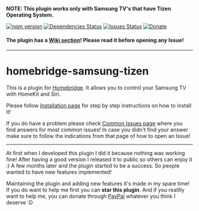 **NOTE: This plugin works only with Samsung TV's that have Tizen Operating System.**

[![npm version](https://img.shields.io/npm/v/homebridge-samsung-tizen.svg)](https://www.npmjs.com/package/homebridge-samsung-tizen)
[![Dependencies Status](https://img.shields.io/david/tavicu/homebridge-samsung-tizen.svg)](https://david-dm.org/tavicu/homebridge-samsung-tizen)
[![Issues Status](https://img.shields.io/github/issues/tavicu/homebridge-samsung-tizen.svg)](https://github.com/tavicu/homebridge-samsung-tizen/issues)
[![Donate](https://img.shields.io/badge/Donate-PayPal-green.svg)](https://www.paypal.com/cgi-bin/webscr?cmd=_s-xclick&hosted_button_id=5QLCDRNH77Z9L&source=url)


#### The plugin has a [Wiki section](https://github.com/tavicu/homebridge-samsung-tizen/wiki)! Please read it before opening any Issue!

***

# homebridge-samsung-tizen

This is a plugin for [Homebridge](https://github.com/homebridge/homebridge).
It allows you to control your Samsung TV with HomeKit and Siri.

Please follow [Installation page](https://github.com/tavicu/homebridge-samsung-tizen/wiki/Installation) for step by step instructions on how to install it!

If you do have a problem please check [Common Issues page](https://github.com/tavicu/homebridge-samsung-tizen/wiki/Common-Issues) where you find answers for most common issues!
In case you didn't find your answer make sure to follow the indications from that page of how to open an Issue!

***

At first when I developed this plugin I did it because nothing was working fine! After having a good version I released it to public so others can enjoy it :)
A few months later and the plugin started to be a success. So people wanted to have new features implemented!

Maintaining the plugin and adding new features it's made in my spare time!
If you do want to help me first you can **star this plugin**. And if you realllly want to help me, you can donate through [PayPal](https://www.paypal.com/cgi-bin/webscr?cmd=_s-xclick&hosted_button_id=5QLCDRNH77Z9L&source=url) whatever you think I deserve :D
